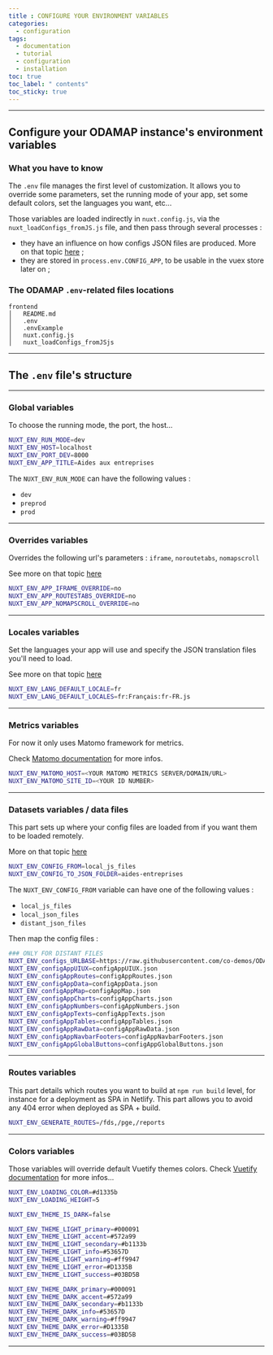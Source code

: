 ```yaml
---
title : CONFIGURE YOUR ENVIRONMENT VARIABLES
categories:
  - configuration
tags:
  - documentation
  - tutorial
  - configuration
  - installation
toc: true
toc_label: " contents"
toc_sticky: true
---
```



--------

## Configure your ODAMAP instance's environment variables
 

### What you have to know

The `.env` file manages the first level of customization. It allows you to override some parameters, set the running mode of your app, set some default colors, set the languages you want, etc...

Those variables are loaded indirectly in `nuxt.config.js`, via the `nuxt_loadConfigs_fromJS.js` file, and then pass through several processes : 

- they have an influence on how configs JSON files are produced. More on that topic [here]({{site.baseurl}}/configuration/config-configs) ;
- they are stored in `process.env.CONFIG_APP`, to be usable in the vuex store later on ;


### The ODAMAP `.env`-related  files locations

```shell
frontend
│   README.md
│   .env
│   .envExample
│   nuxt.config.js
│   nuxt_loadConfigs_fromJSjs

```

---------

## The `.env` file's structure

---
### Global variables

To choose the running mode, the port, the host... 

```bash
NUXT_ENV_RUN_MODE=dev
NUXT_ENV_HOST=localhost
NUXT_ENV_PORT_DEV=8000
NUXT_ENV_APP_TITLE=Aides aux entreprises
```

The `NUXT_ENV_RUN_MODE` can have the following values :

- `dev`
- `preprod`
- `prod`

---
### Overrides variables

Overrides the following url's parameters : `iframe`, `noroutetabs`, `nomapscroll`

See more on that topic [here]({{site.baseurl}}/configuration/config-url-params)

```bash
NUXT_ENV_APP_IFRAME_OVERRIDE=no
NUXT_ENV_APP_ROUTESTABS_OVERRIDE=no
NUXT_ENV_APP_NOMAPSCROLL_OVERRIDE=no
```

---
### Locales variables

Set the languages your app will use and specify the JSON translation files you'll need to load.

See more on that topic [here]({{site.baseurl}}/configuration/config-locales)

```bash
NUXT_ENV_LANG_DEFAULT_LOCALE=fr
NUXT_ENV_LANG_DEFAULT_LOCALES=fr:Français:fr-FR.js
```

---
### Metrics variables

For now it only uses Matomo framework for metrics.

Check [Matomo documentation](https://matomo.org/) for more infos.

```bash
NUXT_ENV_MATOMO_HOST=<YOUR MATOMO METRICS SERVER/DOMAIN/URL>
NUXT_ENV_MATOMO_SITE_ID=<YOUR ID NUMBER>
```

---
### Datasets variables / data files

This part sets up where your config files are loaded from if you want them to be loaded remotely.

More on that topic [here]({{site.baseurl}}/configuration/config-configs)

```bash
NUXT_ENV_CONFIG_FROM=local_js_files
NUXT_ENV_CONFIG_TO_JSON_FOLDER=aides-entreprises
```

The `NUXT_ENV_CONFIG_FROM` variable can have one of the following values :

- `local_js_files`
- `local_json_files`
- `distant_json_files`

Then map the config files : 

```bash
### ONLY FOR DISTANT FILES
NUXT_ENV_configs_URLBASE=https://raw.githubusercontent.com/co-demos/ODAMPA-configs/master/AIDES-ENTREPRISES/configs/json/
NUXT_ENV_configAppUIUX=configAppUIUX.json
NUXT_ENV_configAppRoutes=configAppRoutes.json
NUXT_ENV_configAppData=configAppData.json
NUXT_ENV_configAppMap=configAppMap.json
NUXT_ENV_configAppCharts=configAppCharts.json
NUXT_ENV_configAppNumbers=configAppNumbers.json
NUXT_ENV_configAppTexts=configAppTexts.json
NUXT_ENV_configAppTables=configAppTables.json
NUXT_ENV_configAppRawData=configAppRawData.json
NUXT_ENV_configAppNavbarFooters=configAppNavbarFooters.json
NUXT_ENV_configAppGlobalButtons=configAppGlobalButtons.json
```

---
### Routes variables

This part details which routes you want to build at `npm run build` level, for instance for a deployment as SPA in Netlify. This part allows you to avoid any 404 error when deployed as SPA + build.

```bash
NUXT_ENV_GENERATE_ROUTES=/fds,/pge,/reports
```

---
### Colors variables

Those variables will override default Vuetify themes colors. Check [Vuetify documentation](https://vuetifyjs.com/en/customization/theme/) for more infos...

```bash
NUXT_ENV_LOADING_COLOR=#d1335b
NUXT_ENV_LOADING_HEIGHT=5

NUXT_ENV_THEME_IS_DARK=false

NUXT_ENV_THEME_LIGHT_primary=#000091
NUXT_ENV_THEME_LIGHT_accent=#572a99
NUXT_ENV_THEME_LIGHT_secondary=#b1133b
NUXT_ENV_THEME_LIGHT_info=#53657D
NUXT_ENV_THEME_LIGHT_warning=#ff9947
NUXT_ENV_THEME_LIGHT_error=#D1335B
NUXT_ENV_THEME_LIGHT_success=#03BD5B

NUXT_ENV_THEME_DARK_primary=#000091
NUXT_ENV_THEME_DARK_accent=#572a99
NUXT_ENV_THEME_DARK_secondary=#b1133b
NUXT_ENV_THEME_DARK_info=#53657D
NUXT_ENV_THEME_DARK_warning=#ff9947
NUXT_ENV_THEME_DARK_error=#D1335B
NUXT_ENV_THEME_DARK_success=#03BD5B
```

------------

<br>
<br>
